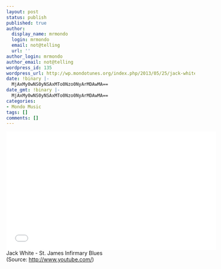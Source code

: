 ```yaml
---
layout: post
status: publish
published: true
author:
  display_name: mrmondo
  login: mrmondo
  email: not@telling
  url: ''
author_login: mrmondo
author_email: not@telling
wordpress_id: 135
wordpress_url: http://wp.mondotunes.org/index.php/2013/05/25/jack-white-st-james-infirmary-blues/
date: !binary |-
  MjAxMy0wNS0yNSAxMTo0Nzo0NyArMDAwMA==
date_gmt: !binary |-
  MjAxMy0wNS0yNSAxMTo0Nzo0NyArMDAwMA==
categories:
- Mondo Music
tags: []
comments: []
---
```

<iframe width="560" height="315" src="//www.youtube.com/embed/Xluf8CQN1MI" frameborder="0"> </iframe>
Jack White - St. James Infirmary Blues
<div class="attribution">(<span>Source:</span> <a href="http://www.youtube.com/">http://www.youtube.com/</a>)</div>
